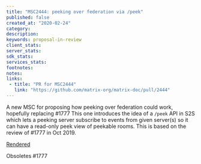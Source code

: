 ```yaml
---
title: "MSC2444: peeking over federation via /peek"
published: false
created_at: "2020-02-24"
category:
description:
keywords: proposal-in-review
client_stats:
server_stats:
sdk_stats:
services_stats:
footnotes:
notes:
links:
 - title: "PR for MSC2444"
   link: "https://github.com/matrix-org/matrix-doc/pull/2444"
---
```

A new MSC for proposing how peeking over federation could work, hopefully replacing #1777
This one introduces the idea of a `/peek` API in S2S which lets a peeking server subscribe to events from given server(s) so it can have a read-only peek view of peekable rooms.  This is based on the review of #1777 in Oct 2019.

[Rendered](https://github.com/matrix-org/matrix-doc/blob/matthew/msc2444/proposals/2444-peeking-over-federation-peek-api.md)

Obsoletes #1777
